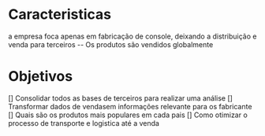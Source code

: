 # Caracteristicas
a empresa foca apenas em fabricação de console, deixando a distribuição e venda para terceiros -- Os produtos são vendidos globalmente

# Objetivos
[] Consolidar todos as bases de terceiros para realizar uma análise
[] Transformar dados de vendasem informações relevante para os fabricante
[] Quais são os produtos mais populares em cada pais
[] Como otimizar o processo de transporte e logistica até a venda
